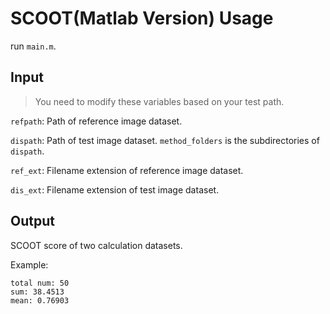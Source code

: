 # SCOOT(Matlab Version) Usage

run `main.m`.

## Input

> You need to modify these variables based on your test path.

`refpath`: Path of reference image dataset.

`dispath`: Path of test image dataset. `method_folders` is the subdirectories of `dispath`.

`ref_ext`: Filename extension of reference image dataset.

`dis_ext`: Filename extension of test image dataset.

## Output

SCOOT score of two calculation datasets.

Example:

```
total num: 50
sum: 38.4513
mean: 0.76903
```